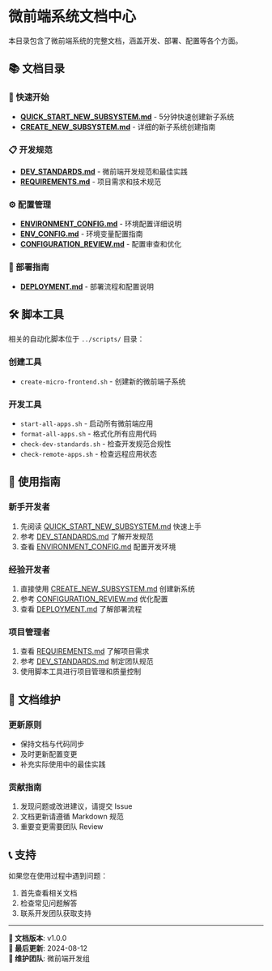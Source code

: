 # 微前端系统文档中心

本目录包含了微前端系统的完整文档，涵盖开发、部署、配置等各个方面。

## 📚 文档目录

### 🚀 快速开始

- [**QUICK_START_NEW_SUBSYSTEM.md**](./QUICK_START_NEW_SUBSYSTEM.md) - 5分钟快速创建新子系统
- [**CREATE_NEW_SUBSYSTEM.md**](./CREATE_NEW_SUBSYSTEM.md) - 详细的新子系统创建指南

### 📋 开发规范

- [**DEV_STANDARDS.md**](./DEV_STANDARDS.md) - 微前端开发规范和最佳实践
- [**REQUIREMENTS.md**](./REQUIREMENTS.md) - 项目需求和技术规范

### ⚙️ 配置管理

- [**ENVIRONMENT_CONFIG.md**](./ENVIRONMENT_CONFIG.md) - 环境配置详细说明
- [**ENV_CONFIG.md**](./ENV_CONFIG.md) - 环境变量配置指南
- [**CONFIGURATION_REVIEW.md**](./CONFIGURATION_REVIEW.md) - 配置审查和优化

### 🚀 部署指南

- [**DEPLOYMENT.md**](./DEPLOYMENT.md) - 部署流程和配置说明

## 🛠️ 脚本工具

相关的自动化脚本位于 `../scripts/` 目录：

### 创建工具

- `create-micro-frontend.sh` - 创建新的微前端子系统

### 开发工具

- `start-all-apps.sh` - 启动所有微前端应用
- `format-all-apps.sh` - 格式化所有应用代码
- `check-dev-standards.sh` - 检查开发规范合规性
- `check-remote-apps.sh` - 检查远程应用状态

## 📖 使用指南

### 新手开发者

1. 先阅读 [QUICK_START_NEW_SUBSYSTEM.md](./QUICK_START_NEW_SUBSYSTEM.md) 快速上手
2. 参考 [DEV_STANDARDS.md](./DEV_STANDARDS.md) 了解开发规范
3. 查看 [ENVIRONMENT_CONFIG.md](./ENVIRONMENT_CONFIG.md) 配置开发环境

### 经验开发者

1. 直接使用 [CREATE_NEW_SUBSYSTEM.md](./CREATE_NEW_SUBSYSTEM.md) 创建新系统
2. 参考 [CONFIGURATION_REVIEW.md](./CONFIGURATION_REVIEW.md) 优化配置
3. 查看 [DEPLOYMENT.md](./DEPLOYMENT.md) 了解部署流程

### 项目管理者

1. 查看 [REQUIREMENTS.md](./REQUIREMENTS.md) 了解项目需求
2. 参考 [DEV_STANDARDS.md](./DEV_STANDARDS.md) 制定团队规范
3. 使用脚本工具进行项目管理和质量控制

## 🔄 文档维护

### 更新原则

- 保持文档与代码同步
- 及时更新配置变更
- 补充实际使用中的最佳实践

### 贡献指南

1. 发现问题或改进建议，请提交 Issue
2. 文档更新请遵循 Markdown 规范
3. 重要变更需要团队 Review

## 📞 支持

如果您在使用过程中遇到问题：

1. 首先查看相关文档
2. 检查常见问题解答
3. 联系开发团队获取支持

---

**📝 文档版本**: v1.0.0  
**🔄 最后更新**: 2024-08-12  
**👥 维护团队**: 微前端开发组
